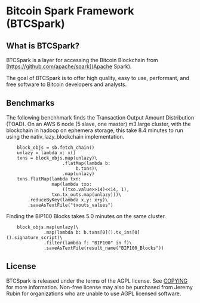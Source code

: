 
Bitcoin Spark Framework (BTCSpark)
==================================


What is BTCSpark?
-----------------

BTCSpark is a layer for accessing the Bitcoin Blockchain from
[https://github.com/apache/spark](Apache Spark).

The goal of BTCSpark is to offer high quality, easy to use, performant, and
free software to Bitcoin developers and analysts.

Benchmarks
----------

The following benchhmark finds the Transaction Output Amount Distribution
(TOAD). On an AWS 6 node (5 slave, one master) m3.large cluster, with the
blockchain in hadoop on ephemera storage, this take 8.4 minutes to run using
the nativ_lazy_blockchain implementation.

```
    block_objs = sb.fetch_chain()
    unlazy = lambda x: x()
    txns = block_objs.map(unlazy)\
                     .flatMap(lambda b: 
                          b.txns)\
                     .map(unlazy)
    txns.flatMap(lambda txn:
                 map(lambda txo:
                     ((txo.value>>14)<<14, 1),
                 txn.tx_outs.map(unlazy)))\
        .reduceByKey(lambda x,y: x+y)\
        .saveAsTextFile("txouts_values")
```

Finding the BIP100 Blocks takes 5.0 minutes on the same cluster.

```
    block_objs.map(unlazy)\
              .map(lambda b: b.txns[0]().tx_ins[0]().signature_script)\
              .filter(lambda f: "BIP100" in f)\
              .saveAsTextFile(result_name("BIP100_Blocks"))
```

License
-------

BTCSpark is released under the terms of the AGPL license. See
[COPYING](COPYING) for more information. Non-free license may also be purchased
from Jeremy Rubin for organizations who are unable to use AGPL licensed
software.


